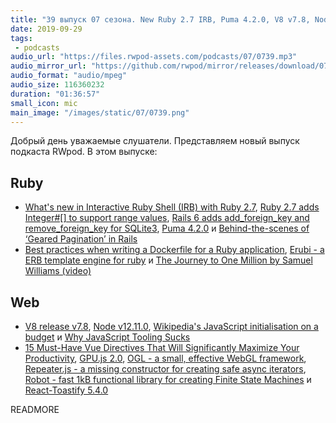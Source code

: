 ```yaml
---
title: "39 выпуск 07 сезона. New Ruby 2.7 IRB, Puma 4.2.0, V8 v7.8, Node v12.11.0, GPU.js 2.0, React-Toastify 5.4.0 и прочее"
date: 2019-09-29
tags:
 - podcasts
audio_url: "https://files.rwpod-assets.com/podcasts/07/0739.mp3"
audio_mirror_url: "https://github.com/rwpod/mirror/releases/download/07.39/0739.mp3"
audio_format: "audio/mpeg"
audio_size: 116360232
duration: "01:36:57"
small_icon: mic
main_image: "/images/static/07/0739.png"
---
```


Добрый день уважаемые слушатели. Представляем новый выпуск подкаста RWpod. В этом выпуске:

## Ruby

 - [What's new in Interactive Ruby Shell (IRB) with Ruby 2.7](https://blog.saeloun.com/2019/09/23/new-irb-features.html), [Ruby 2.7 adds Integer#[] to support range values](https://blog.saeloun.com/2019/09/24/ruby-2-7-integer-with-range.html), [Rails 6 adds add_foreign_key and remove_foreign_key for SQLite3](https://blog.bigbinary.com/2019/09/24/rails-6-adds-add_foreign_key-and-remove_foreign_key-for-sqlite3.html), [Puma 4.2.0](https://github.com/puma/puma/blob/master/History.md#420--2019-09-23) и [Behind-the-scenes of ‘Geared Pagination’ in Rails](https://medium.com/@liroy/geared-pagination-in-rails-behind-the-scenes-61d9e227540e)
 - [Best practices when writing a Dockerfile for a Ruby application](https://lipanski.github.io/posts/dockerfile-ruby-best-practices), [Erubi - a ERB template engine for ruby](https://github.com/jeremyevans/erubi) и [The Journey to One Million by Samuel Williams (video)](https://www.youtube.com/watch?v=Dtn9Uudw4Mo)

## Web

 - [V8 release v7.8](https://v8.dev/blog/v8-release-78), [Node v12.11.0](https://nodejs.org/en/blog/release/v12.11.0/), [Wikipedia's JavaScript initialisation on a budget](https://phabricator.wikimedia.org/phame/live/7/post/175/wikipedia_s_javascript_initialisation_on_a_budget/) и [Why JavaScript Tooling Sucks](https://www.swyx.io/writing/js-tooling/)
 - [15 Must-Have Vue Directives That Will Significantly Maximize Your Productivity](https://www.telerik.com/blogs/15-must-have-vue-directives-that-will-significantly-maximize-your-productivity), [GPU.js 2.0](https://gpu.rocks/), [OGL - a small, effective WebGL framework](https://github.com/oframe/ogl), [Repeater.js - a missing constructor for creating safe async iterators](https://repeater.js.org/), [Robot - fast 1kB functional library for creating Finite State Machines](https://thisrobot.life/) и [React-Toastify 5.4.0](https://github.com/fkhadra/react-toastify)


READMORE
